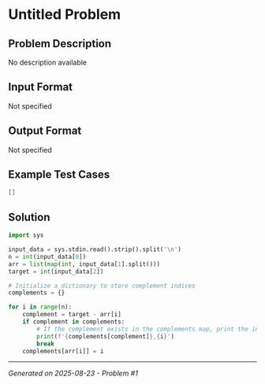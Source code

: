 # Untitled Problem

## Problem Description
No description available

## Input Format
Not specified

## Output Format
Not specified

## Example Test Cases
```json
[]
```

## Solution
```python
import sys

input_data = sys.stdin.read().strip().split('\n')
n = int(input_data[0])
arr = list(map(int, input_data[1].split()))
target = int(input_data[2])

# Initialize a dictionary to store complement indices
complements = {}

for i in range(n):
    complement = target - arr[i]
    if complement in complements:
        # If the complement exists in the complements map, print the indices
        print(f'{complements[complement]},{i}')
        break
    complements[arr[i]] = i
```

---
*Generated on 2025-08-23 - Problem #1*